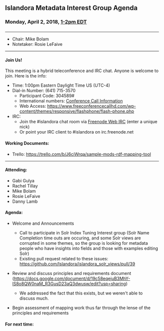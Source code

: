 ## Islandora Metadata Interest Group Agenda
### Monday, April 2, 2018, [1-2pm EDT](http://www.thetimezoneconverter.com/?t=1%20pm&tz=Toronto&)
### 
---
* Chair: Mike Bolam
* Notetaker: Rosie LeFaive
---

#### Join Us!
This meeting is a hybrid teleconference and IRC chat. Anyone is welcome to join. Here is the info:
* Time: 1:00pm Eastern Daylight Time US (UTC-4)
* Dial-in Number: (641) 715-3570
  * Participant Code: 304589#
  * International numbers: [Conference Call Information](https://github.com/Islandora-CLAW/CLAW/wiki/Conference-Call-Information)
  * Web Access: https://www.freeconferencecallhd.com/wp-content/themes/responsive/flashphone/flash-phone.php
* IRC:
  * Join the #islandora chat room via [Freenode Web IRC](http://webchat.freenode.net/) (enter a unique nick)
  * Or point your IRC client to #islandora on irc.freenode.net
  
#### Working Documents:
* Trello: https://trello.com/b/J6ciWrqa/sample-mods-rdf-mapping-tool
---

#### Attending:
* Gabi Gulya
* Rachel Tillay
* Mike Bolam
* Rosie LeFaive
* Danny Lamb

#### Agenda:
* Welcome and Announcements
  * Call to participate in Solr Index Tuning Interest group (Solr Name Completion time outs are occuring, and some Solr views are corrupted in some themes, so the group is looking for metadata people who have insights into fields and those with examples editing Solr)
  * Existing pull request related to these issues: https://github.com/Islandora/islandora_solr_views/pull/39
* Review and discuss principles and requirements document (https://docs.google.com/document/d/19c58eqejuB3MhY-lS8o8QW0naM_R3GusD23aQ3dwusw/edit?usp=sharing)
    * We addressed the fact that this exists, but we weren't able to discuss much.

* Begin assessment of mapping work thus far through the lense of the principles and requirements

#### For next time:
